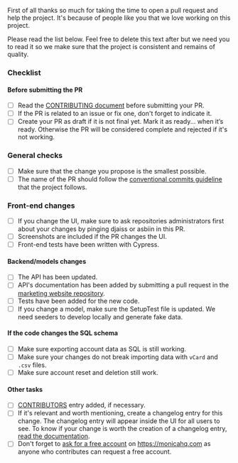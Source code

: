 First of all thanks so much for taking the time to open a pull request and help the project. It's because of people like you that we love working on this project.

Please read the list below. Feel free to delete this text after but we need you to read it so we make sure that the project is consistent and remains of quality.

### Checklist

#### Before submitting the PR
- [ ] Read the [CONTRIBUTING document](https://github.com/monicahq/monica/blob/main/CONTRIBUTING.md) before submitting your PR.
- [ ] If the PR is related to an issue or fix one, don't forget to indicate it.
- [ ] Create your PR as draft if it is not final yet. Mark it as ready... when it’s ready. Otherwise the PR will be considered complete and rejected if it's not working.

### General checks
- [ ] Make sure that the change you propose is the smallest possible.
- [ ] The name of the PR should follow the [conventional commits guideline](https://github.com/monicahq/monica/blob/main/docs/contribute/readme.md#conventional-commits) that the project follows.

### Front-end changes
- [ ] If you change the UI, make sure to ask repositories administrators first about your changes by pinging djaiss or asbiin in this PR.
- [ ] Screenshots are included if the PR changes the UI.
- [ ] Front-end tests have been written with Cypress.

#### Backend/models changes
- [ ] The API has been updated.
- [ ] API's documentation has been added by submitting a pull request in the [marketing website repository](https://github.com/monicahq/marketing_site/pulls).
- [ ] Tests have been added for the new code.
- [ ] If you change a model, make sure the SetupTest file is updated. We need seeders to develop locally and generate fake data.

#### If the code changes the SQL schema
- [ ] Make sure exporting account data as SQL is still working.
- [ ] Make sure your changes do not break importing data with `vCard` and `.csv` files.
- [ ] Make sure account reset and deletion still work.

#### Other tasks
- [ ] [CONTRIBUTORS](https://github.com/monicahq/monica/blob/main/CONTRIBUTORS) entry added, if necessary.
- [ ] If it's relevant and worth mentioning, create a changelog entry for this change. The changelog entry will appear inside the UI for all users to see. To know if your change is worth the creation of a changelog entry, [read the documentation](https://github.com/monicahq/monica/blob/main/docs/administrators/tips.md#when-is-it-relevant-to-create-a-changelog-entry).
- [ ] Don't forget to [ask for a free account](mailto:regis@monicahq.com) on https://monicahq.com as anyone who contributes can request a free account.
